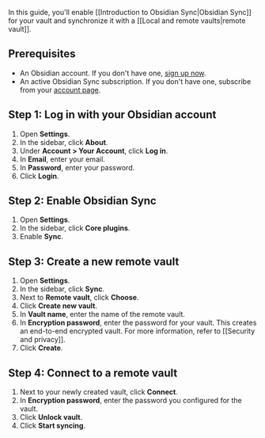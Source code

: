 In this guide, you'll enable [[Introduction to Obsidian Sync|Obsidian Sync]] for your vault and synchronize it with a [[Local and remote vaults|remote vault]].

## Prerequisites

- An Obsidian account. If you don't have one, [sign up now](https://obsidian.md/account#mode=signup).
- An active Obsidian Sync subscription. If you don't have one, subscribe from your [account page](https://obsidian.md/account).

## Step 1: Log in with your Obsidian account

1. Open **Settings**.
1. In the sidebar, click **About**.
1. Under **Account > Your Account**, click **Log in**.
1. In **Email**, enter your email.
1. In **Password**, enter your password.
1. Click **Login**.

## Step 2: Enable Obsidian Sync

1. Open **Settings**.
1. In the sidebar, click **Core plugins**.
1. Enable **Sync**.

## Step 3: Create a new remote vault

1. Open **Settings**.
1. In the sidebar, click **Sync**.
1. Next to **Remote vault**, click **Choose**.
1. Click **Create new vault**.
1. In **Vault name**, enter the name of the remote vault.
1. In **Encryption password**, enter the password for your vault. This creates an end-to-end encrypted vault. For more information, refer to [[Security and privacy]].
1. Click **Create**.

## Step 4: Connect to a remote vault

1. Next to your newly created vault, click **Connect**.
1. In **Encryption password**, enter the password you configured for the vault.
1. Click **Unlock vault**.
1. Click **Start syncing**.
